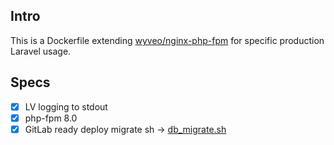 ## Intro
This is a Dockerfile extending [wyveo/nginx-php-fpm](https://github.com/wyveo/nginx-php-fpm) for specific production Laravel usage.

## Specs
- [x] LV logging to stdout
- [x] php-fpm 8.0
- [x] GitLab ready deploy migrate sh -> [db_migrate.sh](db_migrate.sh)